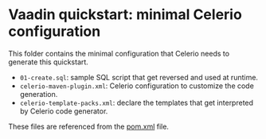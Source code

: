 # Vaadin quickstart: minimal Celerio configuration

This folder contains the minimal configuration that Celerio needs to generate this quickstart.

* `01-create.sql`: sample SQL script that get reversed and used at runtime.
* `celerio-maven-plugin.xml`: Celerio configuration to customize the code generation.
* `celerio-template-packs.xml`: declare the templates that get interpreted by Celerio code generator.

These files are referenced from the [pom.xml][] file.

[pom.xml]: ....
